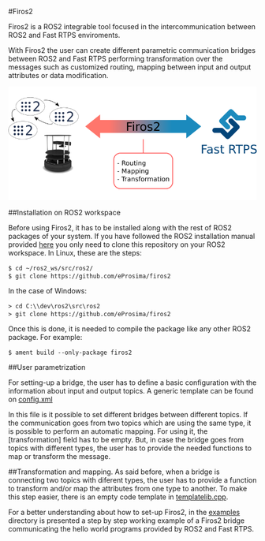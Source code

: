 #Firos2

Firos2 is a ROS2 integrable tool focused in the intercommunication between ROS2 and Fast RTPS enviroments.

With Firos2 the user can create different parametric communication bridges between ROS2 and Fast RTPS performing transformation over the messages such as customized routing, mapping between input and output attributes or data modification.

<p align="center">
<img src="doc/images/firos2_schema.png"> 
</p>

##Installation on ROS2 workspace

Before using Firos2, it has to be installed along with the rest of ROS2 packages of your system. If you have followed the ROS2 installation manual provided [here](https://github.com/ros2/ros2/wiki/Installation) you only need to clone this repository on your ROS2 workspace. In Linux, these are the steps:

```
$ cd ~/ros2_ws/src/ros2/
$ git clone https://github.com/eProsima/firos2
```

In the case of Windows:

```
> cd C:\\dev\ros2\src\ros2
> git clone https://github.com/eProsima/firos2
```

Once this is done, it is needed to compile the package like any other ROS2 package. For example:

```
$ ament build --only-package firos2
```

##User parametrization

For setting-up a bridge, the user has to define a basic configuration with the information about input and output topics. A generic template can be found on [config.xml](resource/config.xml)

In this file is it possible to set different bridges between different topics. If the communication goes from two topics which are using the same type, it is possible to perform an automatic mapping. For using it, the [transformation] field has to be empty. But, in case the bridge goes from topics with different types, the user has to provide the needed functions to map or transform the message.

##Transformation and mapping.
As said before, when a bridge is connecting two topics with diferent types, the user has to provide a function to transform and/or map the attributes from one type to another. To make this step easier, there is an empty code template in [templatelib.cpp](resource/templatelib.cpp).

For a better understanding about how to set-up Firos2, in the [examples](examples/helloworld) directory is presented a step by step working example of a Firos2 bridge communicating the hello world programs provided by ROS2 and Fast RTPS.
